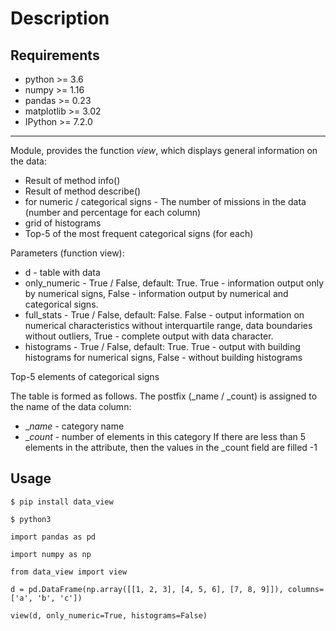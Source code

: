Description
===========

Requirements
------------

* python >= 3.6
* numpy >= 1.16
* pandas >= 0.23
* matplotlib >= 3.02
* IPython >= 7.2.0

------------

Module, provides the function _view_, which displays general information on the data:
  - Result of method info()
  - Result of method describe()
  - for numeric / categorical signs - The number of missions in the data (number and percentage for each column)
  - grid of histograms 
  - Top-5 of the most frequent categorical signs (for each)

 Parameters (function view):
 * d - table with data
 * only_numeric - True / False, default: True. True - information output only by numerical signs, False - information output by numerical and categorical signs.
 * full_stats - True / False, default: False. False - output information on numerical characteristics without interquartile range, data boundaries without outliers, True - complete output with data character.
 * histograms - True / False, default: True. True - output with building histograms for numerical signs, False - without building histograms

Top-5 elements of categorical signs

 The table is formed as follows. The postfix (_name / _count) is assigned to the name of the data column:
  - __name_ - category name
  - __count_ - number of elements in this category If there are less than 5 elements in the attribute, then the values ​​in the _count field are filled -1

Usage
-----
	$ pip install data_view

    $ python3

	import pandas as pd

	import numpy as np

    from data_view import view

    d = pd.DataFrame(np.array([[1, 2, 3], [4, 5, 6], [7, 8, 9]]), columns=['a', 'b', 'c'])

    view(d, only_numeric=True, histograms=False)
